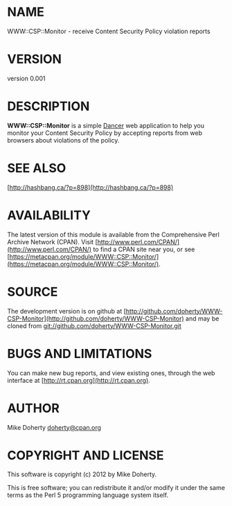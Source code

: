 # NAME

WWW::CSP::Monitor - receive Content Security Policy violation reports

# VERSION

version 0.001

# DESCRIPTION

__WWW::CSP::Monitor__ is a simple [Dancer](http://search.cpan.org/perldoc?Dancer) web application to help you monitor
your Content Security Policy by accepting reports from web browsers about
violations of the policy.

# SEE ALSO

[http://hashbang.ca/?p=898](http://hashbang.ca/?p=898)

# AVAILABILITY

The latest version of this module is available from the Comprehensive Perl
Archive Network (CPAN). Visit [http://www.perl.com/CPAN/](http://www.perl.com/CPAN/) to find a CPAN
site near you, or see [https://metacpan.org/module/WWW::CSP::Monitor/](https://metacpan.org/module/WWW::CSP::Monitor/).

# SOURCE

The development version is on github at [http://github.com/doherty/WWW-CSP-Monitor](http://github.com/doherty/WWW-CSP-Monitor)
and may be cloned from [git://github.com/doherty/WWW-CSP-Monitor.git](git://github.com/doherty/WWW-CSP-Monitor.git)

# BUGS AND LIMITATIONS

You can make new bug reports, and view existing ones, through the
web interface at [http://rt.cpan.org](http://rt.cpan.org).

# AUTHOR

Mike Doherty <doherty@cpan.org>

# COPYRIGHT AND LICENSE

This software is copyright (c) 2012 by Mike Doherty.

This is free software; you can redistribute it and/or modify it under
the same terms as the Perl 5 programming language system itself.
